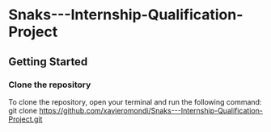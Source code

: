 # Snaks---Internship-Qualification-Project

## Getting Started
### Clone the repository
To clone the repository, open your terminal and run the following command:
git clone https://github.com/xavieromondi/Snaks---Internship-Qualification-Project.git
